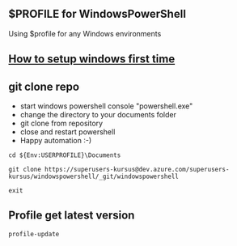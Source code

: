 ## $PROFILE for WindowsPowerShell

Using $profile for any Windows environments 


## [How to setup windows first time](firstTime.md)



## git clone repo

* start windows powershell console "powershell.exe"
* change the directory to your documents folder
* git clone from repository
* close and restart powershell 
* Happy automation :-) 



```
cd ${Env:USERPROFILE}\Documents

git clone https://superusers-kursus@dev.azure.com/superusers-kursus/windowspowershell/_git/windowspowershell

exit

```




## Profile get latest version 

```
profile-update

```






